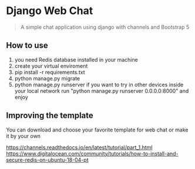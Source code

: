 # Django Web Chat
> A simple chat application using django with channels and Bootstrap 5

## How to use
1. you need Redis database installed in your machine
2. create your virtual enviroment
3. pip install -r requirements.txt
4. python manage.py migrate
5. python manage.py runserver
if you want to try in other devices inside your local network run "python manage.py runserver 0.0.0.0:8000" and enjoy

## Improving the template
You can download and choose your favorite template for web chat or make it by your own


https://channels.readthedocs.io/en/latest/tutorial/part_1.html
https://www.digitalocean.com/community/tutorials/how-to-install-and-secure-redis-on-ubuntu-18-04-pt